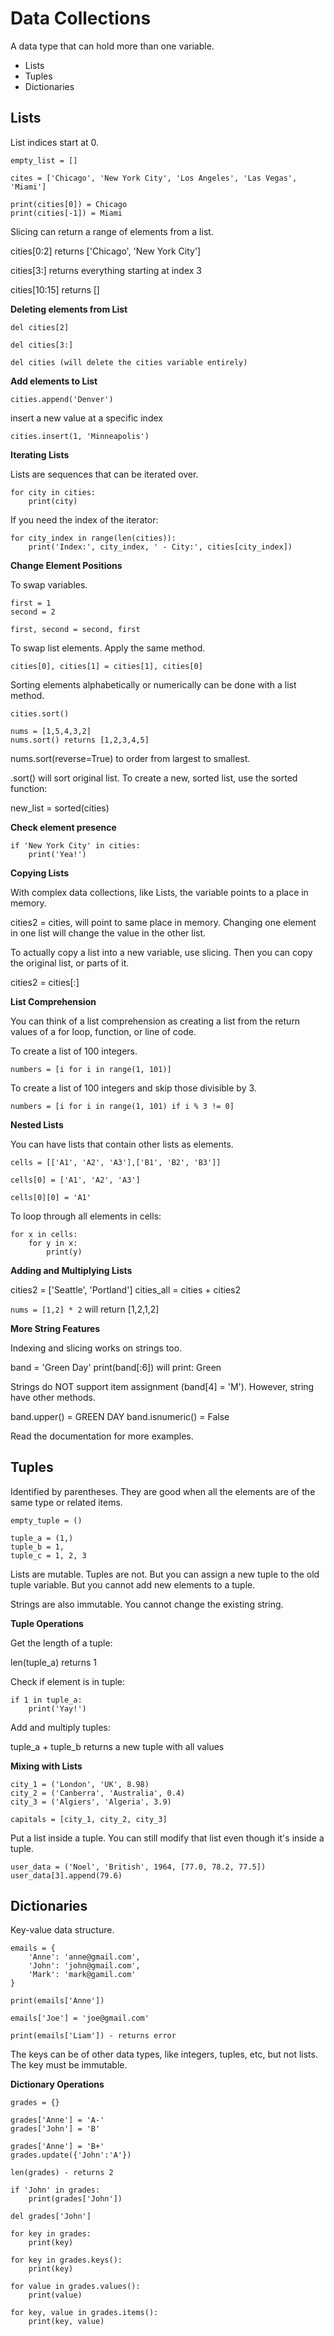 # Data Collections

A data type that can hold more than one variable.

- Lists
- Tuples
- Dictionaries

## Lists

List indices start at 0.

```
empty_list = []

cites = ['Chicago', 'New York City', 'Los Angeles', 'Las Vegas', 'Miami']

print(cities[0]) = Chicago
print(cities[-1]) = Miami
```

Slicing can return a range of elements from a list.

cities[0:2] returns ['Chicago', 'New York City']

cities[3:] returns everything starting at index 3

cities[10:15] returns []

**Deleting elements from List**

```
del cities[2]

del cities[3:]

del cities (will delete the cities variable entirely)
```

**Add elements to List**

```
cities.append('Denver')
```

insert a new value at a specific index

```
cities.insert(1, 'Minneapolis')
```

**Iterating Lists**

Lists are sequences that can be iterated over.

```
for city in cities:
    print(city)
```

If you need the index of the iterator:

```
for city_index in range(len(cities)):
    print('Index:', city_index, ' - City:', cities[city_index])
```

**Change Element Positions**

To swap variables.

```
first = 1
second = 2

first, second = second, first
```

To swap list elements. Apply the same method.

```
cities[0], cities[1] = cities[1], cities[0]
```

Sorting elements alphabetically or numerically can be done with a list method.

```
cities.sort()

nums = [1,5,4,3,2]
nums.sort() returns [1,2,3,4,5]
```

nums.sort(reverse=True) to order from largest to smallest.

<listname>.sort() will sort original list. To create a new, sorted list, use the sorted function:

new_list = sorted(cities)

**Check element presence**

```
if 'New York City' in cities:
	print('Yea!')
```

**Copying Lists**

With complex data collections, like Lists, the variable points to a place in memory.

cities2 = cities, will point to same place in memory. Changing one element in one list will change the value in the other list.

To actually copy a list into a new variable, use slicing. Then you can copy the original list, or parts of it.

cities2 = cities[:]

**List Comprehension**

You can think of a list comprehension as creating a list from the return values of a for loop, function, or line of code.

To create a list of 100 integers.

```
numbers = [i for i in range(1, 101)]
```

To create a list of 100 integers and skip those divisible by 3.

```
numbers = [i for i in range(1, 101) if i % 3 != 0]
```

**Nested Lists**

You can have lists that contain other lists as elements.

```
cells = [['A1', 'A2', 'A3'],['B1', 'B2', 'B3']]

cells[0] = ['A1', 'A2', 'A3']

cells[0][0] = 'A1'
```

To loop through all elements in cells:

```
for x in cells:
	for y in x:
		print(y)
```

**Adding and Multiplying Lists**

cities2 = ['Seattle', 'Portland']
cities_all = cities + cities2

```nums = [1,2] * 2``` will return [1,2,1,2]

**More String Features**

Indexing and slicing works on strings too.

band = 'Green Day'
print(band[:6]) will print: Green

Strings do NOT support item assignment (band[4] = 'M'). However, string have other methods.

band.upper() = GREEN DAY
band.isnumeric() = False

Read the documentation for more examples.

## Tuples

Identified by parentheses. They are good when all the elements are of the same type or related items.

```
empty_tuple = ()

tuple_a = (1,)
tuple_b = 1,
tuple_c = 1, 2, 3
```

Lists are mutable. Tuples are not. But you can assign a new tuple to the old tuple variable. But you cannot add new elements to a tuple.

Strings are also immutable. You cannot change the existing string.

**Tuple Operations**

Get the length of a tuple:

len(tuple_a) returns 1

Check if element is in tuple:

```
if 1 in tuple_a:
    print('Yay!')
```

Add and multiply tuples:

tuple_a + tuple_b returns a new tuple with all values

**Mixing with Lists**

```
city_1 = ('London', 'UK', 8.98)
city_2 = ('Canberra', 'Australia', 0.4)
city_3 = ('Algiers', 'Algeria', 3.9)

capitals = [city_1, city_2, city_3]
```

Put a list inside a tuple. You can still modify that list even though it's inside a tuple.

```
user_data = ('Noel', 'British', 1964, [77.0, 78.2, 77.5])
user_data[3].append(79.6)
```

## Dictionaries

Key-value data structure.

```
emails = {
	'Anne': 'anne@gmail.com',
	'John': 'john@gmail.com',
	'Mark': 'mark@gamil.com'
}

print(emails['Anne'])

emails['Joe'] = 'joe@gmail.com'

print(emails['Liam']) - returns error
```

The keys can be of other data types, like integers, tuples, etc, but not lists. The key must be immutable.

**Dictionary Operations**

```
grades = {}

grades['Anne'] = 'A-'
grades['John'] = 'B'

grades['Anne'] = 'B+'
grades.update({'John':'A'})

len(grades) - returns 2

if 'John' in grades:
    print(grades['John'])

del grades['John']

for key in grades:
	print(key)

for key in grades.keys():
	print(key)
	
for value in grades.values():
	print(value)

for key, value in grades.items():
	print(key, value)
```





